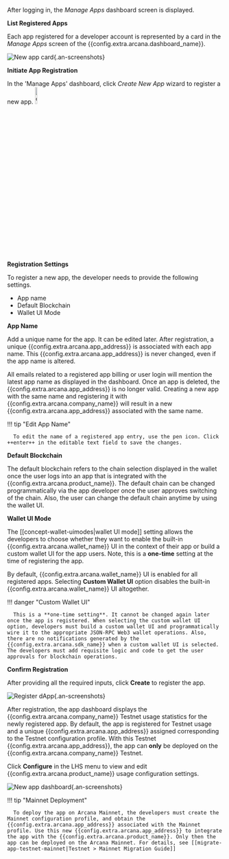 After logging in, the *Manage Apps* dashboard screen is displayed. 

**List Registered Apps**

Each app registered for a developer account is represented by a card in the *Manage Apps* screen of the {{config.extra.arcana.dashboard_name}}.

![New app card](/img/an_db_new_app_card.png){.an-screenshots}

**Initiate App Registration**

In the 'Manage Apps' dashboard, click *Create New App* wizard to register a new app. <img class="an-screenshots-noeffects" src="/img/icons/dashboard_newappwizard.png" alt="create new app wizard icon" width="10%"/> 

**Registration Settings**

To register a new app, the developer needs to provide the following settings. 

* App name
* Default Blockchain
* Wallet UI Mode

**App Name**

Add a unique name for the app. It can be edited later. After registration, a unique {{config.extra.arcana.app_address}} is associated with each app name. This {{config.extra.arcana.app_address}} is never changed, even if the app name is altered.

All emails related to a registered app billing or user login will mention the latest app name as displayed in the dashboard. Once an app is deleted, the {{config.extra.arcana.app_address}} is no longer valid. Creating a new app with the same name and registering it with {{config.extra.arcana.company_name}} will result in a new {{config.extra.arcana.app_address}} associated with the same name.

!!! tip "Edit App Name"

      To edit the name of a registered app entry, use the pen icon. Click ++enter++ in the editable text field to save the changes.

**Default Blockchain**

The default blockchain refers to the chain selection displayed in the wallet once the user logs into an app that is integrated with the {{config.extra.arcana.product_name}}. The default chain can be changed programmatically via the app developer once the user approves switching of the chain. Also, the user can change the default chain anytime by using the wallet UI.

**Wallet UI Mode**

The [[concept-wallet-uimodes|wallet UI mode]] setting allows the developers to choose whether they want to enable the built-in {{config.extra.arcana.wallet_name}} UI in the context of their app or build a custom wallet UI for the app users. Note, this is a **one-time** setting at the time of registering the app.

By default, {{config.extra.arcana.wallet_name}} UI is enabled for all registered apps. Selecting **Custom Wallet UI** option disables the built-in {{config.extra.arcana.wallet_name}} UI altogether.

!!! danger "Custom Wallet UI"

      This is a **one-time setting**. It cannot be changed again later once the app is registered. When selecting the custom wallet UI option, developers must build a custom wallet UI and programmatically wire it to the appropriate JSON-RPC Web3 wallet operations. Also, there are no notifications generated by the {{config.extra.arcana.sdk_name}} when a custom wallet UI is selected. The developers must add requisite logic and code to get the user approvals for blockchain operations.

**Confirm Registration**

After providing all the required inputs, click **Create** to register the app.

![Register dApp](/img/an_db_create_newapp_anim.gif){.an-screenshots}

After registration, the app dashboard displays the {{config.extra.arcana.company_name}} Testnet usage statistics for the newly registered app. By default, the app is registered for Testnet usage and a unique {{config.extra.arcana.app_address}} assigned corresponding to the Testnet configuration profile. With this Testnet {{config.extra.arcana.app_address}}, the app can **only** be deployed on the {{config.extra.arcana.company_name}} Testnet.

Click **Configure** in the  LHS menu to view and edit {{config.extra.arcana.product_name}} usage configuration settings.

![New app dashboard](/img/an_db_new_app_screen.png){.an-screenshots}

!!! tip "Mainnet Deployment"

      To deploy the app on Arcana Mainnet, the developers must create the Mainnet configuration profile, and obtain the {{config.extra.arcana.app_address}} associated with the Mainnet profile. Use this new {{config.extra.arcana.app_address}} to integrate the app with the {{config.extra.arcana.product_name}}. Only then the app can be deployed on the Arcana Mainnet. For details, see [[migrate-app-testnet-mainnet|Testnet > Mainnet Migration Guide]] 
